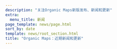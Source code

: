 ```yaml
---
description: "关注Organic Maps新版发布、新闻和更新"
extra:
  menu_title: 新闻
page_template: news/page.html
sort_by: date
template: news/root_section.html
title: "Organic Maps：近期新闻和更新"
---
```

